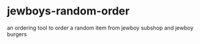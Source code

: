 # jewboys-random-order
an ordering tool to order a random item from jewboy subshop and jewboy burgers
